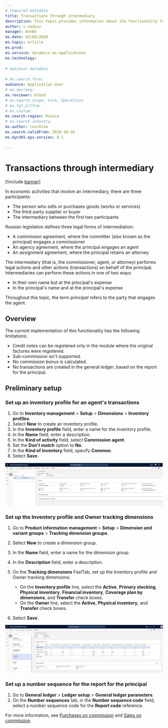 ```yaml
---
# required metadata
title: Transactions through intermediary
description: This topic provides information about the functionality for accounting intermediary deals that are made by an agent. 
author: v-nadyuz
manager: AnnBe
ms.date: 03/03/2020
ms.topic: article
ms.prod: 
ms.service: dynamics-ax-applications
ms.technology: 

# optional metadata

# ms.search.form:  
audience: Application User
# ms.devlang: 
ms.reviewer: kfend
# ms.search.scope: Core, Operations
# ms.tgt_pltfrm: 
# ms.custom: 
ms.search.region: Russia
# ms.search.industry: 
ms.author: roschlom
ms.search.validFrom: 2018-10-28
ms.dyn365.ops.version: 8.1

---
```


# Transactions through intermediary
[!include [banner](../includes/banner.md)]

In economic activities that involve an intermediary, there are three participants:

- The person who sells or purchases goods (works or services)
- The third-party supplier or buyer
- The intermediary between the first two participants

Russian legislation defines three legal forms of intermediation:

- A commission agreement, where the committer (also known as the principal) engages a commissioner
- An agency agreement, where the principal engages an agent
- An assignment agreement, where the principal retains an attorney

The intermediary (that is, the commissioner, agent, or attorney) performs legal actions and other actions (transactions) on behalf of the principal. Intermediaries can perform these actions in one of two ways:

- In their own name but at the principal's expense
- In the principal's name and at the principal's expense

Throughout this topic, the term *principal* refers to the party that engages the agent.

## Overview

The current implementation of this functionality has the following limitations:

- Credit notes can be registered only in the module where the original factures were registered.
- Sub-commission isn't supported.
- No commission bonus is calculated.
- No transactions are created in the general ledger, based on the report for the principal.

## Preliminary setup

### Set up an inventory profile for an agent's transactions

1. Go to **Inventory management** \> **Setup** \> **Dimensions** \> **Inventory profiles**.
2. Select **New** to create an inventory profile.
3. In the **Inventory profile** field, enter a name for the inventory profile.
4. In the **Name** field, enter a description.
5. In the **Kind of activity** field, select **Commission agent**.
6. Set the **Don't match** option to **No**.
7. In the **Kind of inventory** field, specify **Common**.
8. Select **Save**.

![Inventory profiles page](media/1_Inventory_profiles.jpg)

### Set up the Inventory profile and Owner tracking dimensions

1. Go to **Product information management** \> **Setup** \> **Dimension and variant groups** \> **Tracking dimension groups**.
2. Select **New** to create a dimension group.
3. In the **Name** field, enter a name for the dimension group.
4. In the **Description** field, enter a description.
5. On the **Tracking dimensions** FastTab, set up the Inventory profile and Owner tracking dimensions:

    - On the **Inventory profile** line, select the **Active**, **Primary stocking**, **Physical inventory**, **Financial inventory**, **Coverage plan by dimensions**, and **Transfer** check boxes.
    - On the **Owner** line, select the **Active**, **Physical inventory**, and **Transfer** check boxes.

6. Select **Save**.

![Tracking dimension groups page](media/2_Tracking_dimension_groups.jpg)

### Set up a number sequence for the report for the principal

1. Go to **General ledger** \> **Ledger setup** \> **General ledger parameters**.
2. On the **Number sequences** tab, in the **Number sequence code** field, select a number sequence code for the **Report code** reference.

For more information, see [Purchases on commission](rus-purchases-on-commission.md) and [Sales on commission](rus-sales-on-commission.md).
